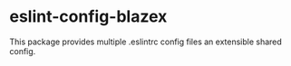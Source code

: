 # eslint-config-blazex

This package provides multiple .eslintrc config files an extensible shared config.

